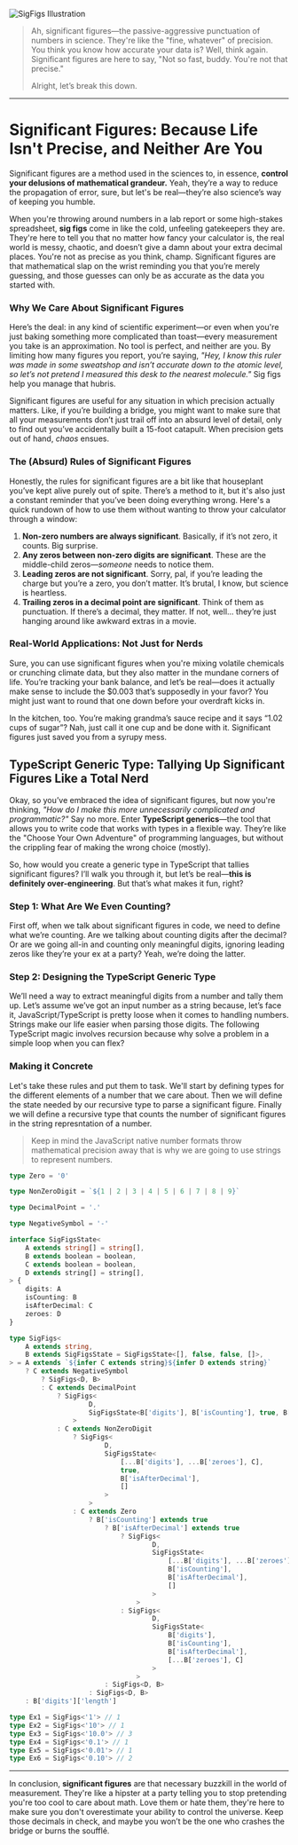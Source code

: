 ![SigFigs Illustration](https://storage.googleapis.com/hox-io-blog-assets/2024-09-15-sig-figs.webp)

> Ah, significant figures—the passive-aggressive punctuation of numbers in
> science. They're like the "fine, whatever" of precision. You think you know
> how accurate your data is? Well, think again. Significant figures are here to
> say, "Not so fast, buddy. You're not that precise."
>
> Alright, let’s break this down.

---

# Significant Figures: Because Life Isn't Precise, and Neither Are You

Significant figures are a method used in the sciences to, in essence, **control
your delusions of mathematical grandeur.** Yeah, they’re a way to reduce the
propagation of error, sure, but let's be real—they’re also science’s way of
keeping you humble.

When you're throwing around numbers in a lab report or some high-stakes
spreadsheet, **sig figs** come in like the cold, unfeeling gatekeepers they are.
They're here to tell you that no matter how fancy your calculator is, the real
world is messy, chaotic, and doesn’t give a damn about your extra decimal
places. You're not as precise as you think, champ. Significant figures are that
mathematical slap on the wrist reminding you that you’re merely guessing, and
those guesses can only be as accurate as the data you started with.

### Why We Care About Significant Figures

Here’s the deal: in any kind of scientific experiment—or even when you're just
baking something more complicated than toast—every measurement you take is an
approximation. No tool is perfect, and neither are you. By limiting how many
figures you report, you’re saying, *"Hey, I know this ruler was made in some
sweatshop and isn’t accurate down to the atomic level, so let’s not pretend I
measured this desk to the nearest molecule."* Sig figs help you manage that
hubris.

Significant figures are useful for any situation in which precision actually
matters. Like, if you’re building a bridge, you might want to make sure that all
your measurements don’t just trail off into an absurd level of detail, only to
find out you’ve accidentally built a 15-foot catapult. When precision gets out
of hand, *chaos* ensues.

### The (Absurd) Rules of Significant Figures

Honestly, the rules for significant figures are a bit like that houseplant
you’ve kept alive purely out of spite. There’s a method to it, but it's also
just a constant reminder that you’ve been doing everything wrong. Here's a quick
rundown of how to use them without wanting to throw your calculator through a
window:

1. **Non-zero numbers are always significant**. Basically, if it’s not zero, it
   counts. Big surprise.
2. **Any zeros between non-zero digits are significant**. These are the
   middle-child zeros—*someone* needs to notice them.
3. **Leading zeros are not significant**. Sorry, pal, if you’re leading the
   charge but you’re a zero, you don’t matter. It’s brutal, I know, but science
   is heartless.
4. **Trailing zeros in a decimal point are significant**. Think of them as
   punctuation. If there’s a decimal, they matter. If not, well... they’re just
   hanging around like awkward extras in a movie.

### Real-World Applications: Not Just for Nerds

Sure, you can use significant figures when you're mixing volatile chemicals or
crunching climate data, but they also matter in the mundane corners of life.
You’re tracking your bank balance, and let’s be real—does it actually make sense
to include the $0.003 that’s supposedly in your favor? You might just want to
round that one down before your overdraft kicks in.

In the kitchen, too. You’re making grandma’s sauce recipe and it says “1.02 cups
of sugar”? Nah, just call it one cup and be done with it. Significant figures
just saved you from a syrupy mess.

## TypeScript Generic Type: Tallying Up Significant Figures Like a Total Nerd

Okay, so you’ve embraced the idea of significant figures, but now you're
thinking, *"How do I make this more unnecessarily complicated and
programmatic?"* Say no more. Enter **TypeScript generics**—the tool that allows
you to write code that works with types in a flexible way. They’re like the
"Choose Your Own Adventure" of programming languages, but without the crippling
fear of making the wrong choice (mostly).

So, how would you create a generic type in TypeScript that tallies significant
figures? I’ll walk you through it, but let’s be real—**this is definitely
over-engineering**. But that’s what makes it fun, right?

### Step 1: What Are We Even Counting?

First off, when we talk about significant figures in code, we need to define
what we’re counting. Are we talking about counting digits after the decimal? Or
are we going all-in and counting only meaningful digits, ignoring leading zeros
like they’re your ex at a party? Yeah, we’re doing the latter.

### Step 2: Designing the TypeScript Generic Type

We’ll need a way to extract meaningful digits from a number and tally them up.
Let’s assume we’ve got an input number as a string because, let’s face it,
JavaScript/TypeScript is pretty loose when it comes to handling numbers. Strings
make our life easier when parsing those digits. The following TypeScript magic
involves recursion because why solve a problem in a simple loop when you can
flex?

### Making it Concrete

Let's take these rules and put them to task. We'll start by defining types for
the different elements of a number that we care about. Then we will define the
state needed by our recursive type to parse a significant figure. Finally we
will define a recursive type that counts the number of significant figures in
the string represntation of a number.

> Keep in mind the JavaScript native number formats throw mathematical precision
> away that is why we are going to use strings to represent numbers.

```typescript
type Zero = '0'

type NonZeroDigit = `${1 | 2 | 3 | 4 | 5 | 6 | 7 | 8 | 9}`

type DecimalPoint = '.'

type NegativeSymbol = '-'

interface SigFigsState<
	A extends string[] = string[],
	B extends boolean = boolean,
	C extends boolean = boolean,
	D extends string[] = string[],
> {
	digits: A
	isCounting: B
	isAfterDecimal: C
	zeroes: D
}

type SigFigs<
	A extends string,
	B extends SigFigsState = SigFigsState<[], false, false, []>,
> = A extends `${infer C extends string}${infer D extends string}`
	? C extends NegativeSymbol
		? SigFigs<D, B>
		: C extends DecimalPoint
			? SigFigs<
					D,
					SigFigsState<B['digits'], B['isCounting'], true, B['zeroes']>
				>
			: C extends NonZeroDigit
				? SigFigs<
						D,
						SigFigsState<
							[...B['digits'], ...B['zeroes'], C],
							true,
							B['isAfterDecimal'],
							[]
						>
					>
				: C extends Zero
					? B['isCounting'] extends true
						? B['isAfterDecimal'] extends true
							? SigFigs<
									D,
									SigFigsState<
										[...B['digits'], ...B['zeroes'], C],
										B['isCounting'],
										B['isAfterDecimal'],
										[]
									>
								>
							: SigFigs<
									D,
									SigFigsState<
										B['digits'],
										B['isCounting'],
										B['isAfterDecimal'],
										[...B['zeroes'], C]
									>
								>
						: SigFigs<D, B>
					: SigFigs<D, B>
	: B['digits']['length']

type Ex1 = SigFigs<'1'> // 1
type Ex2 = SigFigs<'10'> // 1
type Ex3 = SigFigs<'10.0'> // 3
type Ex4 = SigFigs<'0.1'> // 1
type Ex5 = SigFigs<'0.01'> // 1
type Ex6 = SigFigs<'0.10'> // 2
```

---

In conclusion, **significant figures** are that necessary buzzkill in the world
of measurement. They're like a hipster at a party telling you to stop pretending
you're too cool to care about math. Love them or hate them, they're here to make
sure you don't overestimate your ability to control the universe. Keep those
decimals in check, and maybe you won’t be the one who crashes the bridge or
burns the soufflé.

